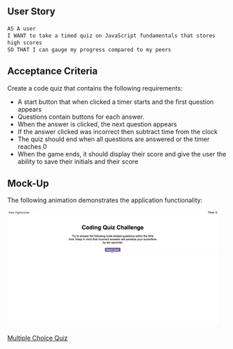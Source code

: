 ## User Story
```
AS A user
I WANT to take a timed quiz on JavaScript fundamentals that stores high scores
SO THAT I can gauge my progress compared to my peers
```

## Acceptance Criteria

Create a code quiz that contains the following requirements:

  * A start button that when clicked a timer starts and the first question appears
  * Questions contain buttons for each answer.
  * When the answer is clicked, the next question appears
  * If the answer clicked was incorrect then subtract time from the clock
  * The quiz should end when all questions are answered or the timer reaches 0
  * When the game ends, it should display their score and give the user the ability to save their initials and their score
  
## Mock-Up

The following animation demonstrates the application functionality:

![Animation of code quiz. Presses button to start quiz. Clicks the button for the answer to each question, displays if answer was correct or incorrect. Quiz finishes and displays high scores. User adds their intials, then clears their intials and starts over.](./assets/08-web-apis-challenge-demo.gif)


<a href="https://sinthiya1.github.io/Work-Day-Scheduler/">Multiple Choice Quiz</a>


